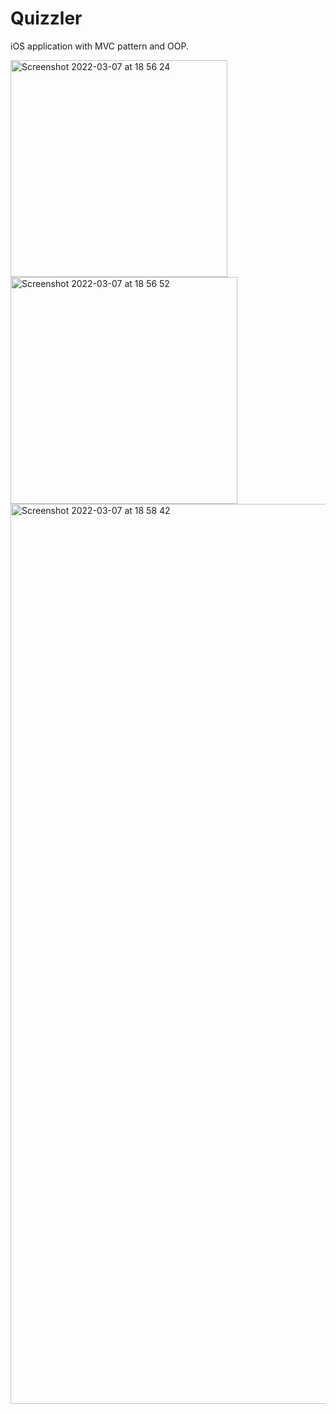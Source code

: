 # Quizzler
iOS application with MVC pattern and OOP. 

<img width="347" alt="Screenshot 2022-03-07 at 18 56 24" src="https://user-images.githubusercontent.com/70465614/157069884-b909e5a2-a2e8-4412-937c-a89a8e0291b5.png">

<img width="363" alt="Screenshot 2022-03-07 at 18 56 52" src="https://user-images.githubusercontent.com/70465614/157069890-17b7044b-7219-409c-a061-6b8a1e72bcfa.png">

<img width="1440" alt="Screenshot 2022-03-07 at 18 58 42" src="https://user-images.githubusercontent.com/70465614/157070278-558642ef-ce8a-41a8-827f-c5d8d1c65b09.png">
